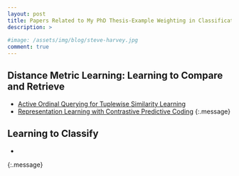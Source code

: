 ```yaml
---
layout: post
title: Papers Related to My PhD Thesis-Example Weighting in Classification and Distance Metric Learning
description: >
  
#image: /assets/img/blog/steve-harvey.jpg
comment: true
---
```



## Distance Metric Learning: Learning to Compare and Retrieve 
* [Active Ordinal Querying for Tuplewise Similarity Learning](https://arxiv.org/pdf/1910.04115.pdf) 
* [Representation Learning with
Contrastive Predictive Coding](https://arxiv.org/pdf/1807.03748.pdf)
{:.message}



## Learning to Classify 
* 
{:.message}



